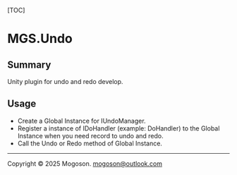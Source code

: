 [TOC]

# MGS.Undo

## Summary

Unity plugin for undo and redo develop.

## Usage

- Create a Global Instance for IUndoManager.
- Register a instance of IDoHandler (example: DoHandler) to the Global Instance when you need record to undo and redo.
- Call the Undo or Redo method of Global Instance.

---

Copyright © 2025 Mogoson.	mogoson@outlook.com